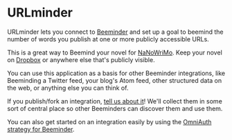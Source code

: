URLminder
==================

URLminder lets you connect to [Beeminder](https://www.beeminder.com) and set up a goal to beemind the number of words you publish at one or more publicly accessible URLs.

This is a great way to Beemind your novel for [NaNoWriMo](http://nanowrimo.org/). Keep your novel on [Dropbox](https://dl.dropboxusercontent.com/u/256663/chapter-two.txt) or anywhere else that's publicly visible.

You can use this application as a basis for other Beeminder integrations, like Beeminding a Twitter feed, your blog's Atom feed, other structured data on the web, or anything else you can think of. 

If you publish/fork an integration, [tell us about it](https://www.beeminder.com/contact)! We'll collect them in some sort of central place so other Beeminders can discover them and use them. 

You can also get started on an integration easily by using the [OmniAuth strategy for Beeminder](https://github.com/beeminder/omniauth-beeminder).